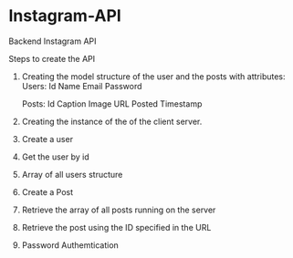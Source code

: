 # Instagram-API
Backend Instagram API

Steps to create the API
1. Creating the model structure of the user and the posts with attributes:
    Users:
    Id
    Name
    Email
    Password
    
    Posts:
    Id
    Caption
    Image URL
    Posted Timestamp
2. Creating the instance of the of the client server.
3. Create a user
4. Get the user by id
5. Array of all users structure
6. Create a Post
7. Retrieve the array of all  posts running on the server
8. Retrieve the post using the ID specified in the URL
9. Password Authemtication
